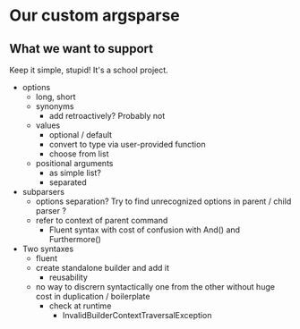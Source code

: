 
# Our custom argsparse

## What we want to support

Keep it simple, stupid! It's a school project.

- options
  - long, short
  - synonyms
    - add retroactively? Probably not
  - values
    - optional / default
    - convert to type via user-provided function
    - choose from list
  - positional arguments
    - as simple list?
    - separated
- subparsers
  - options separation? Try to find unrecognized options in parent / child parser ?
  - refer to context of parent command
    - Fluent syntax with cost of confusion with And() and Furthermore()
- Two syntaxes
  - fluent
  - create standalone builder and add it
    - reusability
  - no way to discrern syntactically one from the other without huge cost in duplication / boilerplate
    - check at runtime
      -  InvalidBuilderContextTraversalException